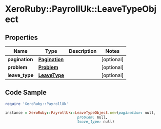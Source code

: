 # XeroRuby::PayrollUk::LeaveTypeObject

## Properties

Name | Type | Description | Notes
------------ | ------------- | ------------- | -------------
**pagination** | [**Pagination**](Pagination.md) |  | [optional] 
**problem** | [**Problem**](Problem.md) |  | [optional] 
**leave_type** | [**LeaveType**](LeaveType.md) |  | [optional] 

## Code Sample

```ruby
require 'XeroRuby::PayrollUk'

instance = XeroRuby::PayrollUk::LeaveTypeObject.new(pagination: null,
                                 problem: null,
                                 leave_type: null)
```


